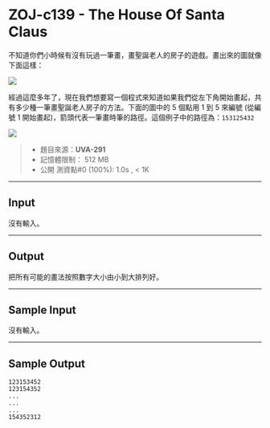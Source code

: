 # ZOJ-c139 - The House Of Santa Claus

不知道你們小時候有沒有玩過一筆畫，畫聖誕老人的房子的遊戲。畫出來的圖就像下面這樣：

![](https://i.imgur.com/MIAnSWc.png)

經過這麼多年了，現在我們想要寫一個程式來知道如果我們從左下角開始畫起，共有多少種一筆畫聖誕老人房子的方法。下面的圖中的 $5$ 個點用 $1$ 到 $5$ 來編號 (從編號 $1$ 開始畫起)，箭頭代表一筆畫時筆的路徑。這個例子中的路徑為：`153125432`

![](https://i.imgur.com/iPTn9l6.png)

> * 題目來源：**UVA-291**
> * 記憶體限制： 512 MB
> * 公開 測資點#0 (100%): 1.0s , < 1K

---
## Input

沒有輸入。

---
## Output

把所有可能的畫法按照數字大小由小到大排列好。

---
## Sample Input

沒有輸入。

---
## Sample Output

```
123153452
123154352
...
...
...
154352312
```